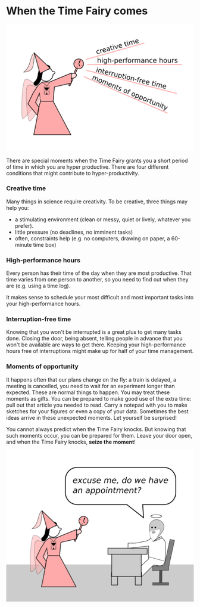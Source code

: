 
# When the Time Fairy comes

![the Time Fairy visits](images/tools/time_fairy_moments.png)

There are special moments when the Time Fairy grants you a short period of time in which you are hyper productive. There are four different conditions that might contribute to hyper-productivity.

### Creative time

Many things in science require creativity. To be creative, three things may help you:

* a stimulating environment (clean or messy, quiet or lively, whatever you prefer). 
* little pressure (no deadlines, no imminent tasks)
* often, constraints help (e.g. no computers, drawing on paper, a 60-minute time box)
	
### High-performance hours

Every person has their time of the day when they are most productive. That time varies from one person to another, so you need to find out when they are (e.g. using a time log).

It makes sense to schedule your most difficult and most important tasks into your high-performance hours.

### Interruption-free time

Knowing that you won't be interrupted is a great plus to get many tasks done. Closing the door, being absent, telling people in advance that you won't be available are ways to get there. Keeping your high-performance hours free of interruptions might make up for half of your time management.

### Moments of opportunity

It happens often that our plans change on the fly: a train is delayed, a meeting is cancelled, you need to wait for an experiment longer than expected. These are normal things to happen. You may treat these moments as gifts. You can be prepared to make good use of the extra time: pull out that article you needed to read. Carry a notepad with you to make sketches for your figures or even a copy of your data. Sometimes the best ideas arrive in these unexpected moments. Let yourself be surprised!

You cannot always predict when the Time Fairy knocks. But knowing that such moments occur, you can be prepared for them. Leave your door open, and when the Time Fairy knocks, **seize the moment**!

![the Time Fairy visits](images/cartoons/appointment.png)

